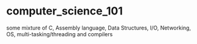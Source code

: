 # computer_science_101

some mixture of C, Assembly language, Data Structures, I/O, Networking, OS, multi-tasking/threading and compilers
